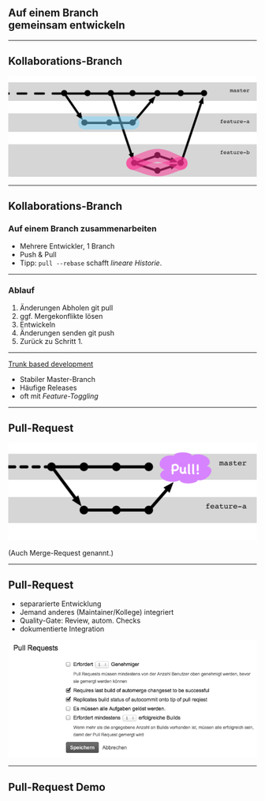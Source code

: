 ## Auf einem Branch<br/>gemeinsam entwickeln

<!-- .slide: data-background-image="sections/workflow-collaboration/trunk-based.png" data-background-opacity="0.4" -->


---


## Kollaborations-Branch


![Rebase auf Feature-Branch](abb-rebase-auf-feature-branch.png)


---


## Kollaborations-Branch

### Auf einem Branch zusammenarbeiten

 * Mehrere Entwickler, 1 Branch
 * Push & Pull 
 * Tipp: `pull --rebase` schafft *lineare Historie*.


---

### Ablauf

1. Änderungen Abholen
        git pull
1. ggf. Mergekonflikte lösen
1. Entwickeln
1. Änderungen senden
       git push
1. Zurück zu Schritt 1.


---


[Trunk based development](https://trunkbaseddevelopment.com/)

 * Stabiler Master-Branch
 * Häufige Releases
 * oft mit *Feature-Toggling*




---


## Pull-Request

![Pull-Request](abb-pull-request.png)

(Auch Merge-Request genannt.)

---

## Pull-Request

 * separarierte Entwicklung
 * Jemand anderes (Maintainer/Kollege) integriert
 * Quality-Gate: Review, autom. Checks
 * dokumentierte Integration

![Feature Branches](abb-jenkins-pull-requests-stash-config.png)

---


## Pull-Request Demo




